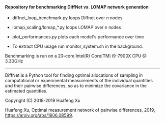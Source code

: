 #### Repository for benchmarking DiffNet vs. LOMAP network generation

- diffnet_loop_benchmark.py loops Diffnet over n nodes

- lomap_scaling/lomap_*.py loops LOMAP over n nodes
- plot_performances.py plots each model's performance over time



- To extract CPU usage run monitor_system.sh in the background.

Benchmarking is run on a 20-core Intel(R) Core(TM) i9-7900X CPU @ 3.30GHz



-----------------------------------------------------------------------------------------------------------------------------------------------------------

DiffNet is a Python tool for finding optimal allocations of sampling
in computational or experimental measurements of the individual
quantities and their pairwise differences, so as to minimize the covariance
in the estimated quantities.

Copyright (C) 2018-2019 Huafeng Xu

Huafeng Xu, Optimal measurement network of pairwise differences, 2019, https://arxiv.org/abs/1906.08599.







